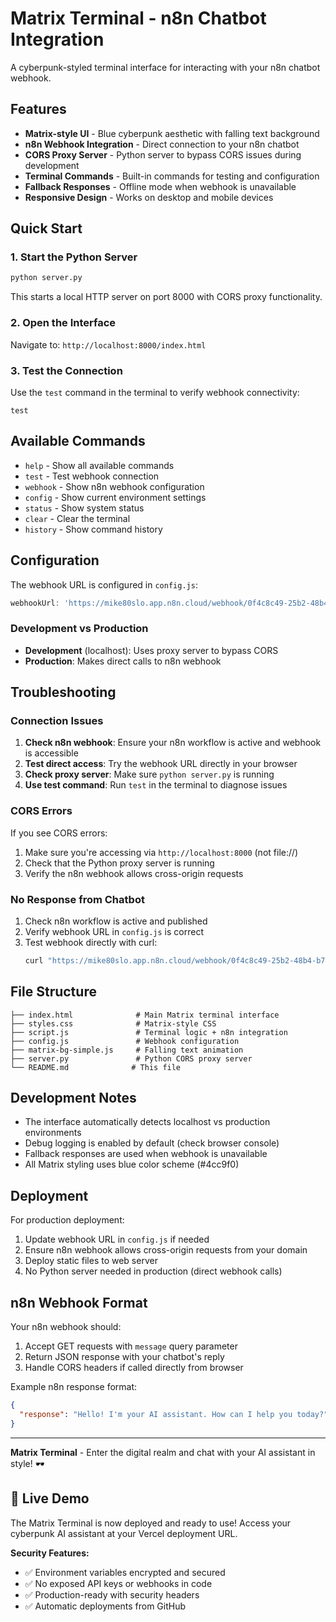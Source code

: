 # Matrix Terminal - n8n Chatbot Integration

A cyberpunk-styled terminal interface for interacting with your n8n chatbot webhook.

## Features

- **Matrix-style UI** - Blue cyberpunk aesthetic with falling text background
- **n8n Webhook Integration** - Direct connection to your n8n chatbot
- **CORS Proxy Server** - Python server to bypass CORS issues during development
- **Terminal Commands** - Built-in commands for testing and configuration
- **Fallback Responses** - Offline mode when webhook is unavailable
- **Responsive Design** - Works on desktop and mobile devices

## Quick Start

### 1. Start the Python Server

```bash
python server.py
```

This starts a local HTTP server on port 8000 with CORS proxy functionality.

### 2. Open the Interface

Navigate to: `http://localhost:8000/index.html`

### 3. Test the Connection

Use the `test` command in the terminal to verify webhook connectivity:

```
test
```

## Available Commands

- `help` - Show all available commands
- `test` - Test webhook connection
- `webhook` - Show n8n webhook configuration
- `config` - Show current environment settings
- `status` - Show system status
- `clear` - Clear the terminal
- `history` - Show command history

## Configuration

The webhook URL is configured in `config.js`:

```javascript
webhookUrl: 'https://mike80slo.app.n8n.cloud/webhook/0f4c8c49-25b2-48b4-b781-a86ff354d504'
```

### Development vs Production

- **Development** (localhost): Uses proxy server to bypass CORS
- **Production**: Makes direct calls to n8n webhook

## Troubleshooting

### Connection Issues

1. **Check n8n webhook**: Ensure your n8n workflow is active and webhook is accessible
2. **Test direct access**: Try the webhook URL directly in your browser
3. **Check proxy server**: Make sure `python server.py` is running
4. **Use test command**: Run `test` in the terminal to diagnose issues

### CORS Errors

If you see CORS errors:

1. Make sure you're accessing via `http://localhost:8000` (not file://)
2. Check that the Python proxy server is running
3. Verify the n8n webhook allows cross-origin requests

### No Response from Chatbot

1. Check n8n workflow is active and published
2. Verify webhook URL in `config.js` is correct
3. Test webhook directly with curl:
   ```bash
   curl "https://mike80slo.app.n8n.cloud/webhook/0f4c8c49-25b2-48b4-b781-a86ff354d504?message=test"
   ```

## File Structure

```
├── index.html              # Main Matrix terminal interface
├── styles.css              # Matrix-style CSS
├── script.js               # Terminal logic + n8n integration
├── config.js               # Webhook configuration
├── matrix-bg-simple.js     # Falling text animation
├── server.py               # Python CORS proxy server
└── README.md              # This file
```

## Development Notes

- The interface automatically detects localhost vs production environments
- Debug logging is enabled by default (check browser console)
- Fallback responses are used when webhook is unavailable
- All Matrix styling uses blue color scheme (#4cc9f0)

## Deployment

For production deployment:

1. Update webhook URL in `config.js` if needed
2. Ensure n8n webhook allows cross-origin requests from your domain
3. Deploy static files to web server
4. No Python server needed in production (direct webhook calls)

## n8n Webhook Format

Your n8n webhook should:

1. Accept GET requests with `message` query parameter
2. Return JSON response with your chatbot's reply
3. Handle CORS headers if called directly from browser

Example n8n response format:
```json
{
  "response": "Hello! I'm your AI assistant. How can I help you today?"
}
```

---

**Matrix Terminal** - Enter the digital realm and chat with your AI assistant in style! 🕶️

## 🚀 **Live Demo**

The Matrix Terminal is now deployed and ready to use! Access your cyberpunk AI assistant at your Vercel deployment URL.

**Security Features:**
- ✅ Environment variables encrypted and secured
- ✅ No exposed API keys or webhooks in code
- ✅ Production-ready with security headers
- ✅ Automatic deployments from GitHub
